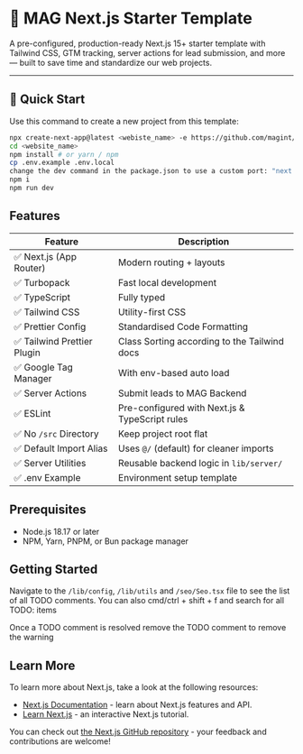 # 🧱 MAG Next.js Starter Template

A pre-configured, production-ready Next.js 15+ starter template with Tailwind CSS, GTM tracking, server actions for lead submission, and more — built to save time and standardize our web projects.

---

## 🚀 Quick Start

Use this command to create a new project from this template:

```bash
npx create-next-app@latest <webiste_name> -e https://github.com/magint/mag-starter-template.git
cd <website_name>
npm install # or yarn / npm
cp .env.example .env.local
change the dev command in the package.json to use a custom port: "next dev -p <custom_port>"
npm i
npm run dev
```

## Features
| Feature                | Description                                    |
| ---------------------- | ---------------------------------------------- |
| ✅ Next.js (App Router) | Modern routing + layouts                       |
| ✅ Turbopack            | Fast local development                         |
| ✅ TypeScript           | Fully typed                                    |
| ✅ Tailwind CSS         | Utility-first CSS                              |
| ✅ Prettier Config         | Standardised Code Formatting                             |
| ✅ Tailwind Prettier Plugin         | Class Sorting according to the Tailwind docs                              |
| ✅ Google Tag Manager   | With env-based auto load                       |
| ✅ Server Actions       | Submit leads to MAG Backend                    |
| ✅ ESLint               | Pre-configured with Next.js & TypeScript rules |
| ✅ No `/src` Directory  | Keep project root flat                         |
| ✅ Default Import Alias | Uses `@/` (default) for cleaner imports        |
| ✅ Server Utilities     | Reusable backend logic in `lib/server/`        |
| ✅ .env Example         | Environment setup template                     |


## Prerequisites

- Node.js 18.17 or later
- NPM, Yarn, PNPM, or Bun package manager


## Getting Started

Navigate to the ```/lib/config```, ```/lib/utils``` and ```/seo/Seo.tsx``` file to see the list of all TODO comments. You can also cmd/ctrl + shift + f and search for all TODO: items

Once a TODO comment is resolved remove the TODO comment to remove the warning

## Learn More

To learn more about Next.js, take a look at the following resources:

- [Next.js Documentation](https://nextjs.org/docs) - learn about Next.js features and API.
- [Learn Next.js](https://nextjs.org/learn) - an interactive Next.js tutorial.

You can check out [the Next.js GitHub repository](https://github.com/vercel/next.js) - your feedback and contributions are welcome!

